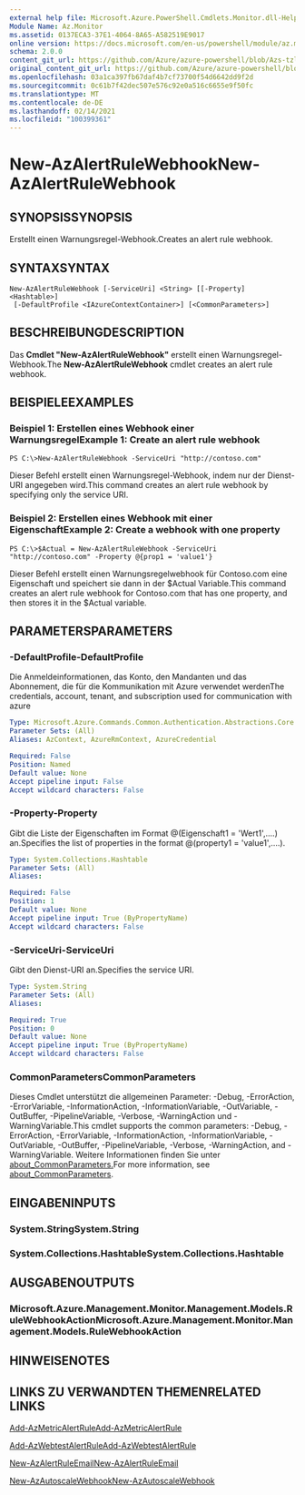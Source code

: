 ```yaml
---
external help file: Microsoft.Azure.PowerShell.Cmdlets.Monitor.dll-Help.xml
Module Name: Az.Monitor
ms.assetid: 0137ECA3-37E1-4064-8A65-A582519E9017
online version: https://docs.microsoft.com/en-us/powershell/module/az.monitor/new-azalertrulewebhook
schema: 2.0.0
content_git_url: https://github.com/Azure/azure-powershell/blob/Azs-tzl/src/Monitor/Monitor/help/New-AzAlertRuleWebhook.md
original_content_git_url: https://github.com/Azure/azure-powershell/blob/Azs-tzl/src/Monitor/Monitor/help/New-AzAlertRuleWebhook.md
ms.openlocfilehash: 03a1ca397fb67daf4b7cf73700f54d6642dd9f2d
ms.sourcegitcommit: 0c61b7f42dec507e576c92e0a516c6655e9f50fc
ms.translationtype: MT
ms.contentlocale: de-DE
ms.lasthandoff: 02/14/2021
ms.locfileid: "100399361"
---
```

# <span data-ttu-id="172fe-101">New-AzAlertRuleWebhook</span><span class="sxs-lookup"><span data-stu-id="172fe-101">New-AzAlertRuleWebhook</span></span>

## <span data-ttu-id="172fe-102">SYNOPSIS</span><span class="sxs-lookup"><span data-stu-id="172fe-102">SYNOPSIS</span></span>
<span data-ttu-id="172fe-103">Erstellt einen Warnungsregel-Webhook.</span><span class="sxs-lookup"><span data-stu-id="172fe-103">Creates an alert rule webhook.</span></span>

## <span data-ttu-id="172fe-104">SYNTAX</span><span class="sxs-lookup"><span data-stu-id="172fe-104">SYNTAX</span></span>

```
New-AzAlertRuleWebhook [-ServiceUri] <String> [[-Property] <Hashtable>]
 [-DefaultProfile <IAzureContextContainer>] [<CommonParameters>]
```

## <span data-ttu-id="172fe-105">BESCHREIBUNG</span><span class="sxs-lookup"><span data-stu-id="172fe-105">DESCRIPTION</span></span>
<span data-ttu-id="172fe-106">Das **Cmdlet "New-AzAlertRuleWebhook"** erstellt einen Warnungsregel-Webhook.</span><span class="sxs-lookup"><span data-stu-id="172fe-106">The **New-AzAlertRuleWebhook** cmdlet creates an alert rule webhook.</span></span>

## <span data-ttu-id="172fe-107">BEISPIELE</span><span class="sxs-lookup"><span data-stu-id="172fe-107">EXAMPLES</span></span>

### <span data-ttu-id="172fe-108">Beispiel 1: Erstellen eines Webhook einer Warnungsregel</span><span class="sxs-lookup"><span data-stu-id="172fe-108">Example 1: Create an alert rule webhook</span></span>
```
PS C:\>New-AzAlertRuleWebhook -ServiceUri "http://contoso.com"
```

<span data-ttu-id="172fe-109">Dieser Befehl erstellt einen Warnungsregel-Webhook, indem nur der Dienst-URI angegeben wird.</span><span class="sxs-lookup"><span data-stu-id="172fe-109">This command creates an alert rule webhook by specifying only the service URI.</span></span>

### <span data-ttu-id="172fe-110">Beispiel 2: Erstellen eines Webhook mit einer Eigenschaft</span><span class="sxs-lookup"><span data-stu-id="172fe-110">Example 2: Create a webhook with one property</span></span>
```
PS C:\>$Actual = New-AzAlertRuleWebhook -ServiceUri "http://contoso.com" -Property @{prop1 = 'value1'}
```

<span data-ttu-id="172fe-111">Dieser Befehl erstellt einen Warnungsregelwebhook für Contoso.com eine Eigenschaft und speichert sie dann in der $Actual Variable.</span><span class="sxs-lookup"><span data-stu-id="172fe-111">This command creates an alert rule webhook for Contoso.com that has one property, and then stores it in the $Actual variable.</span></span>

## <span data-ttu-id="172fe-112">PARAMETERS</span><span class="sxs-lookup"><span data-stu-id="172fe-112">PARAMETERS</span></span>

### <span data-ttu-id="172fe-113">-DefaultProfile</span><span class="sxs-lookup"><span data-stu-id="172fe-113">-DefaultProfile</span></span>
<span data-ttu-id="172fe-114">Die Anmeldeinformationen, das Konto, den Mandanten und das Abonnement, die für die Kommunikation mit Azure verwendet werden</span><span class="sxs-lookup"><span data-stu-id="172fe-114">The credentials, account, tenant, and subscription used for communication with azure</span></span>

```yaml
Type: Microsoft.Azure.Commands.Common.Authentication.Abstractions.Core.IAzureContextContainer
Parameter Sets: (All)
Aliases: AzContext, AzureRmContext, AzureCredential

Required: False
Position: Named
Default value: None
Accept pipeline input: False
Accept wildcard characters: False
```

### <span data-ttu-id="172fe-115">-Property</span><span class="sxs-lookup"><span data-stu-id="172fe-115">-Property</span></span>
<span data-ttu-id="172fe-116">Gibt die Liste der Eigenschaften im Format @(Eigenschaft1 = 'Wert1',....) an.</span><span class="sxs-lookup"><span data-stu-id="172fe-116">Specifies the list of properties in the format @(property1 = 'value1',....).</span></span>

```yaml
Type: System.Collections.Hashtable
Parameter Sets: (All)
Aliases:

Required: False
Position: 1
Default value: None
Accept pipeline input: True (ByPropertyName)
Accept wildcard characters: False
```

### <span data-ttu-id="172fe-117">-ServiceUri</span><span class="sxs-lookup"><span data-stu-id="172fe-117">-ServiceUri</span></span>
<span data-ttu-id="172fe-118">Gibt den Dienst-URI an.</span><span class="sxs-lookup"><span data-stu-id="172fe-118">Specifies the service URI.</span></span>

```yaml
Type: System.String
Parameter Sets: (All)
Aliases:

Required: True
Position: 0
Default value: None
Accept pipeline input: True (ByPropertyName)
Accept wildcard characters: False
```

### <span data-ttu-id="172fe-119">CommonParameters</span><span class="sxs-lookup"><span data-stu-id="172fe-119">CommonParameters</span></span>
<span data-ttu-id="172fe-120">Dieses Cmdlet unterstützt die allgemeinen Parameter: -Debug, -ErrorAction, -ErrorVariable, -InformationAction, -InformationVariable, -OutVariable, -OutBuffer, -PipelineVariable, -Verbose, -WarningAction und -WarningVariable.</span><span class="sxs-lookup"><span data-stu-id="172fe-120">This cmdlet supports the common parameters: -Debug, -ErrorAction, -ErrorVariable, -InformationAction, -InformationVariable, -OutVariable, -OutBuffer, -PipelineVariable, -Verbose, -WarningAction, and -WarningVariable.</span></span> <span data-ttu-id="172fe-121">Weitere Informationen finden Sie unter [about_CommonParameters.](http://go.microsoft.com/fwlink/?LinkID=113216)</span><span class="sxs-lookup"><span data-stu-id="172fe-121">For more information, see [about_CommonParameters](http://go.microsoft.com/fwlink/?LinkID=113216).</span></span>

## <span data-ttu-id="172fe-122">EINGABEN</span><span class="sxs-lookup"><span data-stu-id="172fe-122">INPUTS</span></span>

### <span data-ttu-id="172fe-123">System.String</span><span class="sxs-lookup"><span data-stu-id="172fe-123">System.String</span></span>

### <span data-ttu-id="172fe-124">System.Collections.Hashtable</span><span class="sxs-lookup"><span data-stu-id="172fe-124">System.Collections.Hashtable</span></span>

## <span data-ttu-id="172fe-125">AUSGABEN</span><span class="sxs-lookup"><span data-stu-id="172fe-125">OUTPUTS</span></span>

### <span data-ttu-id="172fe-126">Microsoft.Azure.Management.Monitor.Management.Models.RuleWebhookAction</span><span class="sxs-lookup"><span data-stu-id="172fe-126">Microsoft.Azure.Management.Monitor.Management.Models.RuleWebhookAction</span></span>

## <span data-ttu-id="172fe-127">HINWEISE</span><span class="sxs-lookup"><span data-stu-id="172fe-127">NOTES</span></span>

## <span data-ttu-id="172fe-128">LINKS ZU VERWANDTEN THEMEN</span><span class="sxs-lookup"><span data-stu-id="172fe-128">RELATED LINKS</span></span>


[<span data-ttu-id="172fe-129">Add-AzMetricAlertRule</span><span class="sxs-lookup"><span data-stu-id="172fe-129">Add-AzMetricAlertRule</span></span>](./Add-AzMetricAlertRule.md)

[<span data-ttu-id="172fe-130">Add-AzWebtestAlertRule</span><span class="sxs-lookup"><span data-stu-id="172fe-130">Add-AzWebtestAlertRule</span></span>](./Add-AzWebtestAlertRule.md)

[<span data-ttu-id="172fe-131">New-AzAlertRuleEmail</span><span class="sxs-lookup"><span data-stu-id="172fe-131">New-AzAlertRuleEmail</span></span>](./New-AzAlertRuleEmail.md)

[<span data-ttu-id="172fe-132">New-AzAutoscaleWebhook</span><span class="sxs-lookup"><span data-stu-id="172fe-132">New-AzAutoscaleWebhook</span></span>](./New-AzAutoscaleWebhook.md)


